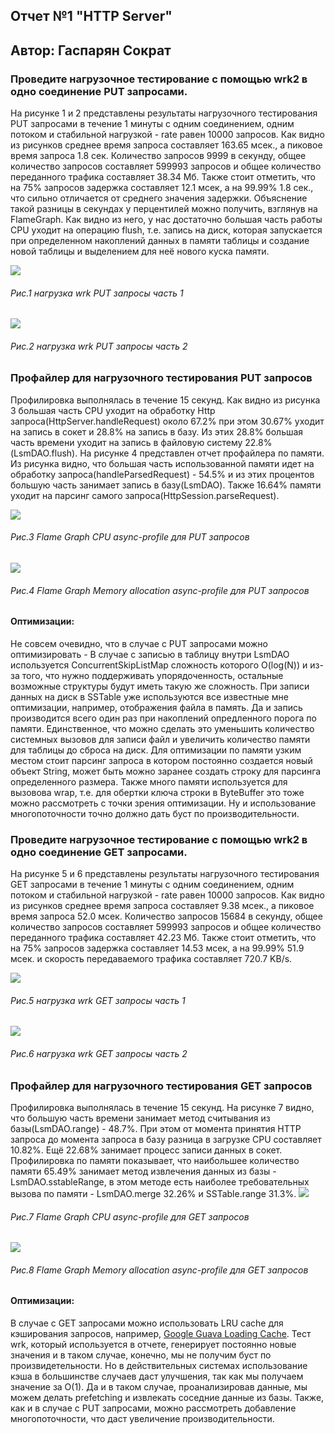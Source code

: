 ## Отчет №1 "HTTP Server"
## Автор: Гаспарян Сократ

### Проведите нагрузочное тестирование с помощью wrk2 в одно соединение PUT запросами.
На рисунке 1 и 2 представлены результаты нагрузочного тестирования PUT запросами в течение 1 минуты с одним соединением, одним потоком и стабильной нагрузкой - rate равен 10000 запросов. Как видно из рисунков среднее время запроса составляет 163.65 мсек., а пиковое время запроса 1.8 сек. Количество запросов 9999 в секунду, общее количество запросов составляет 599993 запросов и общее количество переданного трафика составляет 38.34 Мб. Также стоит отметить, что на 75% запросов задержка составляет 12.1 мсек, а на 99.99% 1.8 сек., что сильно отличается от среднего значения задержки. Объяснение такой разницы в секундах у перцентилей можно получить, взглянув на FlameGraph. Как видно из него, у нас достаточно большая часть работы CPU уходит на операцию flush, т.е. запись на диск, которая запускается при определенном накоплений данных в памяти таблицы и создание новой таблицы и выделением для неё нового куска памяти.

<img src="resource/stage-1/stage-1-wrk-put1.jpg"></img>
<h6>Рис.1 нагрузка wrk PUT запросы часть 1</h6>
<img src="resource/stage-1/stage-1-wrk-put2.jpg"></img>
<h6>Рис.2 нагрузка wrk PUT запросы часть 2</h6>

### Профайлер для нагрузочного тестирования PUT запросов
Профилировка выполнялась в течение 15 секунд.
Как видно из рисунка 3 большая часть CPU уходит на обработку Http запроса(HttpServer.handleRequest) около 67.2% при этом 30.67% уходит на запись в сокет и 28.8% на запись в базу. Из этих 28.8% большая часть времени уходит на запись в файловую систему 22.8% (LsmDAO.flush). На рисунке 4 представлен отчет профайлера по памяти. Из рисунка видно, что большая часть использованной памяти идет на обработку запроса(handleParsedRequest) - 54.5% и из этих процентов большую часть занимает запись в базу(LsmDAO). Также 16.64% памяти уходит на парсинг самого запроса(HttpSession.parseRequest).

<img src="resource/stage-1/stage-1-profile-put-cpu.jpg"></img>
<h6>Рис.3 Flame Graph CPU async-profile для PUT запросов</h6>
<img src="resource/stage-1/stage-1-profile-put-mem.jpg"></img>
<h6>Рис.4 Flame Graph Memory allocation async-profile для PUT запросов</h6>

<h4>Оптимизации:</h4>
Не совсем очевидно, что в случае с PUT запросами можно оптимизировать - В случае с записью в таблицу внутри LsmDAO используется ConcurrentSkipListMap сложность которого O(log(N)) и из-за того, что нужно поддерживать упорядоченность, остальные возможные структуры будут иметь такую же сложность. При записи данных на диск в SSTable уже используются все известные мне оптимизации, например, отображения файла в память. Да и запись производится всего один раз при накоплений опредленного порога по памяти. Единственное, что можно сделать это уменьшить количество системных вызовов для записи файл и увеличить количество памяти для таблицы до сброса на диск. Для оптимизации по памяти узким местом стоит парсинг запроса в котором постоянно создается новый объект String, может быть можно заранее создать строку для парсинга определенного размера. Также много памяти используется для вызовова wrap, т.е. для обертки ключа строки в ByteBuffer это тоже можно рассмотреть с точки зрения оптимизации. Ну и использование многопоточности точно должно дать буст по производительности.

### Проведите нагрузочное тестирование с помощью wrk2 в одно соединение GET запросами.
На рисунке 5 и 6 представлены результаты нагрузочного тестирования GET запросами в течение 1 минуты с одним соединением, одним потоком и стабильной нагрузкой - rate равен 10000 запросов. Как видно из рисунков среднее время запроса составляет 9.38 мсек., а пиковое время запроса 52.0 мсек. Количество запросов 15684 в секунду, общее количество запросов составляет 599993 запросов и общее количество переданного трафика составляет 42.23 Мб. Также стоит отметить, что на 75% запросов задержка составляет 14.53 мсек, а на 99.99% 51.9 мсек. и скорость передаваемого трафика составляет 720.7 KB/s.

<img src="resource/stage-1/stage-1-wrk-get1.jpg"></img>
<h6>Рис.5 нагрузка wrk GET запросы часть 1</h6>
<img src="resource/stage-1/stage-1-wrk-get2.jpg"></img>
<h6>Рис.6 нагрузка wrk GET запросы часть 2</h6>

### Профайлер для нагрузочного тестирования GET запросов
Профилировка выполнялась в течение 15 секунд.
На рисунке 7 видно, что большую часть времени занимает метод считывания из базы(LsmDAO.range) - 48.7%. При этом от момента принятия HTTP запроса до момента запроса в базу разница в загрузке CPU составляет 10.82%. Ещё 22.68% занимает процесс записи данных в сокет. Профилировка по памяти показывает, что наибольшее количество памяти 65.49% занимает метод извлечения данных из базы - LsmDAO.sstableRange, в этом методе есть наиболее требовательных вызова по памяти - LsmDAO.merge 32.26% и SSTable.range 31.3%.
<img src="resource/stage-1/stage-1-profile-get-cpu.jpg"></img>
<h6>Рис.7 Flame Graph CPU async-profile для GET запросов</h6>
<img src="resource/stage-1/stage-1-profile-get-mem.jpg"></img>
<h6>Рис.8 Flame Graph Memory allocation async-profile для GET запросов</h6>
<h4>Оптимизации:</h4>

В случае с GET запросами можно использовать LRU cache для кэширования запросов, например, [Google Guava Loading Cache](https://guava.dev/releases/18.0/api/docs/com/google/common/cache/LoadingCache.html). Тест wrk, который используется в отчете, генерирует постоянно новые значения и в таком случае, конечно, мы не получим буст по произвидетельности. Но в действительных системах использование кэша в большинстве случаев даст улучшения, так как мы получаем значение за O(1). Да и в таком случае, проанализировав данные, мы можем делать prefetching и извлекать соседние данные из базы. Также, как и в случае с PUT запросами, можно рассмотреть добавление многопоточности, что даст увеличение производительности.